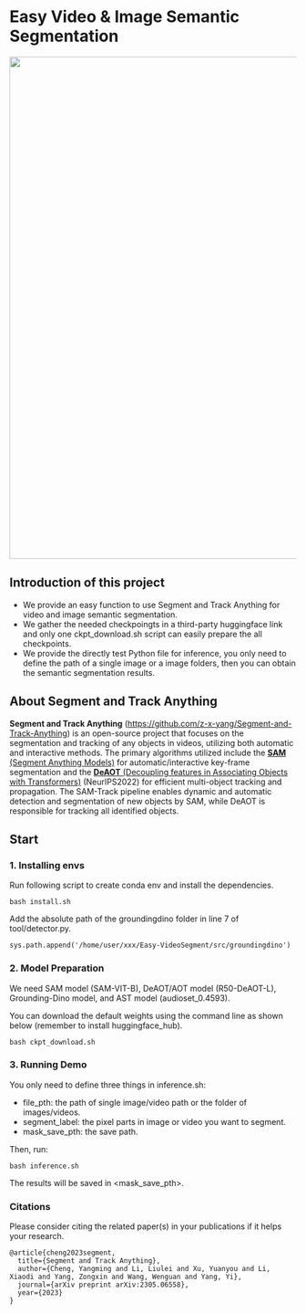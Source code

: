 # Easy Video & Image Semantic Segmentation

<p align="center">
<img src="https://github.com/user-attachments/assets/9cda61ff-f4b6-4ed2-abe6-45ac0a1d8302" width="880">
</p>

## Introduction of this project

* We provide an easy function to use Segment and Track Anything for video and image semantic segmentation.
* We gather the needed checkpoingts in a third-party huggingface link and only one ckpt_download.sh script can easily prepare the all checkpoints.
* We provide the directly test Python file for inference, you only need to define the path of a single image or a image folders, then you can obtain the semantic segmentation results.

## About Segment and Track Anything

**Segment and Track Anything** (https://github.com/z-x-yang/Segment-and-Track-Anything) is an open-source project that focuses on the segmentation and tracking of any objects in videos, utilizing both automatic and interactive methods. The primary algorithms utilized include the [**SAM** (Segment Anything Models)](https://github.com/facebookresearch/segment-anything) for automatic/interactive key-frame segmentation and the [**DeAOT** (Decoupling features in Associating Objects with Transformers)](https://github.com/yoxu515/aot-benchmark) (NeurIPS2022) for efficient multi-object tracking and propagation. The SAM-Track pipeline enables dynamic and automatic detection and segmentation of new objects by SAM, while DeAOT is responsible for tracking all identified objects.

## Start

### 1. Installing envs
Run following script to create conda env and install the dependencies.
```
bash install.sh
```

Add the absolute path of the groundingdino folder in line 7 of tool/detector.py.
```
sys.path.append('/home/user/xxx/Easy-VideoSegment/src/groundingdino')
```

### 2. Model Preparation
We need SAM model (SAM-VIT-B), DeAOT/AOT model (R50-DeAOT-L), Grounding-Dino model, and AST model (audioset_0.4593).

You can download the default weights using the command line as shown below (remember to install huggingface_hub).
```
bash ckpt_download.sh
```

### 3. Running Demo
You only need to define three things in inference.sh:

* file_pth: the path of single image/video path or the folder  of images/videos.
* segment_label: the pixel parts in image or video you want to segment.
* mask_save_pth: the save path.

Then, run:
```
bash inference.sh
```

The results will be saved in <mask_save_pth>.

### Citations
Please consider citing the related paper(s) in your publications if it helps your research.
```
@article{cheng2023segment,
  title={Segment and Track Anything},
  author={Cheng, Yangming and Li, Liulei and Xu, Yuanyou and Li, Xiaodi and Yang, Zongxin and Wang, Wenguan and Yang, Yi},
  journal={arXiv preprint arXiv:2305.06558},
  year={2023}
}
```
